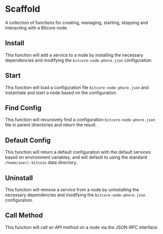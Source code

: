 # Scaffold
A collection of functions for creating, managing, starting, stopping and interacting with a Bitcore node.

## Install
This function will add a service to a node by installing the necessary dependencies and modifying the `bitcore-node-phore.json` configuration.

## Start
This function will load a configuration file `bitcore-node-phore.json` and instantiate and start a node based on the configuration.

## Find Config
This function will recursively find a configuration `bitcore-node-phore.json` file in parent directories and return the result.

## Default Config
This function will return a default configuration with the default services based on environment variables, and will default to using the standard `/home/user/.bitcoin` data directory.

## Uninstall
This function will remove a service from a node by uninstalling the necessary dependencies and modifying the `bitcore-node-phore.json` configuration.

## Call Method
This function will call an API method on a node via the JSON-RPC interface.
